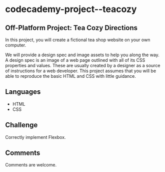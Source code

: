 # codecademy-project--teacozy

## Off-Platform Project: Tea Cozy Directions
In this project, you will create a fictional tea shop website on your own computer.

We will provide a design spec and image assets to help you along the way. A design spec is an image of a web page outlined with all of its CSS properties and values. These are usually created by a designer as a source of instructions for a web developer. This project assumes that you will be able to reproduce the basic HTML and CSS with little guidance.

## Languages
- HTML
- CSS

## Challenge

Correctly implement Flexbox. 

## Comments
Comments are welcome. 
